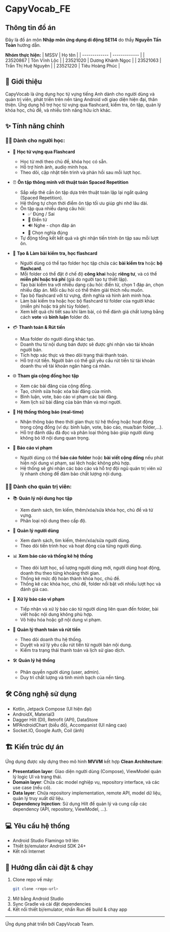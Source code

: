 # CapyVocab_FE

## Thông tin đồ án
Đây là đồ án môn **Nhập môn ứng dụng di động SE114** do thầy **Nguyễn Tấn Toàn** hướng dẫn.

**Nhóm thực hiện:**
| MSSV  | Họ tên |
| ------------- | ------------- |
| 23520867  | Tôn Vĩnh Lộc  |
| 23521020  | Dương Khánh Ngọc |
| 23521063  | Trần Thị Huệ Nguyên  |
| 23521220  | Tiêu Hoàng Phúc  |

## 📘 Giới thiệu
CapyVocab là ứng dụng học từ vựng tiếng Anh dành cho người dùng và quản trị viên, phát triển trên nền tảng Android với giao diện hiện đại, thân thiện. Ứng dụng hỗ trợ học từ vựng qua flashcard, kiểm tra, ôn tập, quản lý khóa học, chủ đề, và nhiều tính năng hữu ích khác.

## ✨ Tính năng chính
### 👨‍🎓 Dành cho người học:
- 🎴 **Học từ vựng qua Flashcard**
  - Học từ mới theo chủ đề, khóa học có sẵn.
  - Hỗ trợ hình ảnh, audio minh họa.
  - Theo dõi, cập nhật tiến trình và phản hồi sau mỗi lượt học.
  
- ⏰ **Ôn tập thông minh với thuật toán Spaced Repetition**
  - Sắp xếp thẻ cần ôn tập dựa trên thuật toán lặp lại ngắt quãng (Spaced Repetition).
  - Hệ thống tự chọn thời điểm ôn tập tối ưu giúp ghi nhớ lâu dài.
  - Ôn tập qua nhiều dạng câu hỏi:
    - ✅ Đúng / Sai  
    - 📝 Điền từ  
    - 🔊 Nghe - chọn đáp án  
    - 📌 Chọn nghĩa đúng  
  - Tự động tổng kết kết quả và ghi nhận tiến trình ôn tập sau mỗi lượt ôn.
 
- 📝 **Tạo & Làm bài kiểm tra, học flashcard**
  - Người dùng có thể tạo folder học tập chứa các **bài kiểm tra** hoặc **bộ flashcard**.
  - Mỗi folder có thể đặt ở chế độ **công khai** hoặc **riêng tư**, và có thể **miễn phí hoặc trả phí** (giá do người tạo tự thiết lập).
  - Tạo bài kiểm tra với nhiều dạng câu hỏi: điền từ, chọn 1 đáp án, chọn nhiều đáp án. Mỗi câu hỏi có thể thêm giải thích nếu muốn.
  - Tạo bộ flashcard với từ vựng, định nghĩa và hình ảnh minh họa.
  - Làm bài kiểm tra hoặc học bộ flashcard từ folder của người khác (miễn phí hoặc trả phí tùy folder).
  - Xem kết quả chi tiết sau khi làm bài, có thể đánh giá chất lượng bằng cách **vote** và **bình luận** folder đó.

- 💳 **Thanh toán & Rút tiền**
  - Mua folder do người dùng khác tạo.
  - Doanh thu từ nội dung bán được sẽ được ghi nhận vào tài khoản người bán.
  - Tích hợp xác thực và theo dõi trạng thái thanh toán.
  - Hỗ trợ rút tiền. Người bán có thể gửi yêu cầu rút tiền từ tài khoản doanh thu về tài khoản ngân hàng cá nhân.
    
- 🌐 **Tham gia cộng đồng học tập**
  - Xem các bài đăng của cộng đồng.
  - Tạo, chỉnh sửa hoặc xóa bài đăng của mình.
  - Bình luận, vote, báo cáo vi phạm các bài đăng.
  - Xem lịch sử bài đăng của bản thân và mọi người.

- 🔔 **Hệ thống thông báo (real-time)**
  - Nhận thông báo theo thời gian thực từ hệ thống hoặc hoạt động trong cộng đồng (ví dụ: bình luận, vote, báo cáo, mua/bán folder,...).
  - Hỗ trợ đánh dấu đã đọc và phân loại thông báo giúp người dùng không bỏ lỡ nội dung quan trọng.
    
- 🚨 **Báo cáo vi phạm**
  - Người dùng có thể **báo cáo folder** hoặc **bài viết cộng đồng** nếu phát hiện nội dung vi phạm, sai lệch hoặc không phù hợp.
  - Hệ thống sẽ ghi nhận các báo cáo và hỗ trợ đội ngũ quản trị viên xử lý nhanh chóng để đảm bảo chất lượng nội dung.

### 🧑‍⚖️ Dành cho quản trị viên:
- 📚 **Quản lý nội dung học tập**
  - Xem danh sách, tìm kiếm, thêm/xóa/sửa khóa học, chủ đề và từ vựng.
  - Phân loại nội dung theo cấp độ.

- 👥 **Quản lý người dùng**
  - Xem danh sách, tìm kiếm, thêm/xóa/sửa người dùng.
  - Theo dõi tiến trình học và hoạt động của từng người dùng.

- 📊 **Xem báo cáo và thống kê hệ thống**
  - Theo dõi lượt học, số lượng người dùng mới, người dùng hoạt động, doanh thu theo từng khoảng thời gian.
  - Thống kê mức độ hoàn thành khóa học, chủ đề.
  - Thống kê các khóa học, chủ đề, folder nổi bật với nhiều lượt học và đánh giá cao.

- 🧾 **Xử lý báo cáo vi phạm**
  - Tiếp nhận và xử lý báo cáo từ người dùng liên quan đến folder, bài viết hoặc nội dung không phù hợp.
  - Vô hiệu hóa hoặc gỡ nội dung vi phạm.

- 💸 **Quản lý thanh toán và rút tiền**
  - Theo dõi doanh thu hệ thống.
  - Duyệt và xử lý yêu cầu rút tiền từ người bán nội dung.
  - Kiểm tra trạng thái thanh toán và lịch sử giao dịch.

- 🛠️ **Quản lý hệ thống**
  - Phân quyền người dùng (user, admin).
  - Duy trì chất lượng và tính minh bạch của nền tảng.
 
## 🛠️ Công nghệ sử dụng
- Kotlin, Jetpack Compose (UI hiện đại)
- AndroidX, Material3
- Dagger Hilt (DI), Retrofit (API), DataStore
- MPAndroidChart (biểu đồ), Accompanist (UI nâng cao)
- Socket.IO, Google Auth, Coil (ảnh)

## 🏗️ Kiến trúc dự án
Ứng dụng được xây dựng theo mô hình **MVVM** kết hợp **Clean Architecture**:
- **Presentation layer**: Giao diện người dùng (Compose), ViewModel quản lý logic UI và trạng thái.
- **Domain layer**: Chứa các model nghiệp vụ, repository interface, và các use case (nếu có).
- **Data layer**: Chứa repository implementation, remote API, model dữ liệu, quản lý truy xuất dữ liệu.
- **Dependency Injection**: Sử dụng Hilt để quản lý và cung cấp các dependency (API, repository, ViewModel, ...).

## 💻 Yêu cầu hệ thống
- Android Studio Flamingo trở lên
- Thiết bị/emulator Android SDK 24+
- Kết nối Internet

## 🚀 Hướng dẫn cài đặt & chạy
1. Clone repo về máy:
   ```bash
   git clone <repo-url>
   ```
2. Mở bằng Android Studio
3. Sync Gradle và cài đặt dependencies
4. Kết nối thiết bị/emulator, nhấn Run để build & chạy app

---
Ứng dụng phát triển bởi CapyVocab Team.

